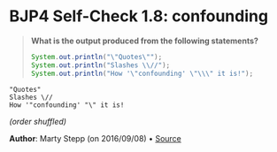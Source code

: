 # BJP4 Self-Check 1.8: confounding

> **What is the output produced from the following statements?**
>
> ```java
> System.out.println("\"Quotes\"");
> System.out.println("Slashes \\//");
> System.out.println("How '\"confounding' \"\\\" it is!");
> ```

```
"Quotes"
Slashes \//
How '"confounding' "\" it is!
```

_(order shuffled)_

**Author**: Marty Stepp (on 2016/09/08) • [Source](https://practiceit.cs.washington.edu/problem/view/bjp4/chapter1/s7-outputSyntax)
